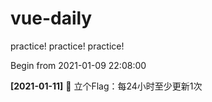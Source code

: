 # vue-daily
practice! practice! practice!

Begin from 2021-01-09 22:08:00

**[2021-01-11]** 💪 立个Flag：每24小时至少更新1次